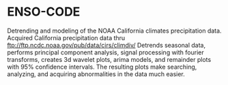 # ENSO-CODE
Detrending and modeling of the NOAA California climates precipitation data. Acquired California precipitation data thru ftp://ftp.ncdc.noaa.gov/pub/data/cirs/climdiv/ Detrends seasonal data, performs principal component analysis, signal processing with fourier transforms, creates 3d wavelet plots, arima models, and remainder plots with 95% confidence intervals. The resulting plots make searching, analyzing, and acquiring abnormalities in the data much easier.
